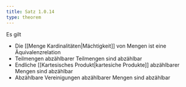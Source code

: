 ```yaml
---
title: Satz 1.0.14
type: theorem
---
```


Es gilt
- Die [[Menge Kardinalitäten|Mächtigkeit]] von Mengen ist eine Äquivalenzrelation
- Teilmengen abzählbarer Teilmengen sind abzählbar
- Endliche [[Kartesisches Produkt|kartesiche Produkte]] abzählbarer Mengen sind abzählbar
- Abzählbare Vereinigungen abzählbarer Mengen sind abzählbar
